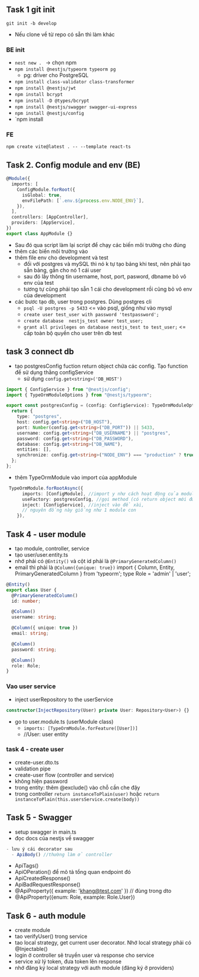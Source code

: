 ## Task 1 git init

`git init -b develop`

- Nếu clone về từ repo có sẵn thì làm khác

### BE init

- `nest new . ` -> chọn npm
- `npm install @nestjs/typeorm typeorm pg`
  - pg: driver cho PostgreSQL
- `npm install class-validator class-transformer`
- `npm install @nestjs/jwt`
- `npm install bcrypt`
- `npm install -D @types/bcrypt`
- `npm install @nestjs/swagger swagger-ui-express`
- `npm install @nestjs/config`
- `npm install

### FE

`npm create vite@latest . -- --template react-ts`

## Task 2. Config module and env (BE)

```ts
@Module({
  imports: [
    ConfigModule.forRoot({
      isGlobal: true,
      envFilePath: [`.env.${process.env.NODE_ENV}`],
    }),
  ],
  controllers: [AppController],
  providers: [AppService],
})
export class AppModule {}
```

- Sau đó qua script làm lại script để chạy các biến môi trường cho đúng
- thêm các biến môi trường vào
- thêm file env cho development và test
  - đối với postgres và mySQL thì nó k tự tạo bảng khi test, nên phải tạo sẵn bảng, gắn cho nó 1 cái user
  - sau đó lấy thông tin username, host, port, pasword, dbname bỏ vô env của test
  - tương tự cũng phải tạo sẵn 1 cái cho development rồi cũng bỏ vô env của development
- các bươc tạo db, user trong postgres. Dùng postgres cli
  - `psql -U postgres -p 5433` <= vào psql, giống như vào mysql
  - `create user test_user with password 'testpassword';`
  - `create database  nestjs_test owner test_user;`
  - `grant all privileges on database nestjs_test to test_user;` <= cấp toàn bộ quyền cho user trên db test

## task 3 connect db

- tạo postgresConfig fuction return object chứa các config. Tạo function để sử dụng thằng configService
  - sử dụng `config.get<string>('DB_HOST')`

```ts
import { ConfigService } from "@nestjs/config";
import { TypeOrmModuleOptions } from "@nestjs/typeorm";

export const postgresConfig = (config: ConfigService): TypeOrmModuleOptions => {
  return {
    type: "postgres",
    host: config.get<string>("DB_HOST"),
    port: Number(config.get<string>("DB_PORT")) || 5433,
    username: config.get<string>("DB_USERNAME") || "postgres",
    password: config.get<string>("DB_PASSWORD"),
    database: config.get<string>("DB_NAME"),
    entities: [],
    synchronize: config.get<string>("NODE_ENV") === "production" ? true : false,
  };
};
```

- thêm TypeOrmModule vào import của appModule

```ts
 TypeOrmModule.forRootAsync({
      imports: [ConfigModule], //import y như cách hoạt động của module,
      useFactory: postgresConfig, //gọi method (có return object mới được quá)
      inject: [ConfigService], //inject vào để xài,
      // nguyên đống này giống như 1 module con
    }),
```

## Task 4 - user module

- tạo module, controller, service
- tạo user/user.entity.ts
- nhớ phải có `@Entity()` và cột id phải là `@PrimaryGeneratedColumn()`
- email thì phải là `@Column({unique: true})`
  import { Column, Entity, PrimaryGeneratedColumn } from 'typeorm';
  type Role = 'admin' | 'user';

```ts
@Entity()
export class User {
  @PrimaryGeneratedColumn()
  id: number;

  @Column()
  username: string;

  @Column({ unique: true })
  email: string;

  @Column()
  password: string;

  @Column()
  role: Role;
}
```

### Vao user service

- inject userRepository to the userService

```ts
constructor(InjectRepository(User) private User: Repository<User>) {}
```

- go to user.module.ts (userModule class)
  - `imports: [TypeOrmModule.forFeature([User])]`
  - //User: user entity

### task 4 - create user

- create-user.dto.ts
- validation pipe
- create-user flow (controller and service)
- không hiện password
- trong entity: thêm @exclude() vào chỗ cần che đậy
- trong controller `return instanceToPlain(user)` hoặc `return instanceToPlain(this.usersService.create(body))`

## Task 5 - Swagger

- setup swagger in main.ts
- đọc docs của nestjs về swagger

```ts
- lưu ý cái decorator sau
  - ApiBody() //thường làm ở controller
```

- ApiTags()
- ApiOPeration() để mô tả tổng quan endpoint đó
- ApiCreatedResponse()
- ApiBadRequestResponse()
- @ApiProperty({ example: 'khang@test.com' }) // đùng trong dto
- @ApiProperty({enum: Role, example: Role.User})

## Task 6 - auth module

- create module
- tao verifyUser() trong service
- tao local strategy, get current user decorator. Nhớ local strategy phải có @Injectable()
- login ở controller sẽ truyền user và response cho service
- service xử lý token, đưa token lên response
- nhớ đăng ký local strategy với auth module (đăng ký ở providers)
